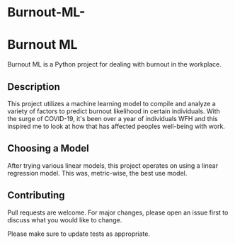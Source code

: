 # Burnout-ML-
# Burnout ML

Burnout ML is a Python project for dealing with burnout in the workplace.

## Description
This project utilizes a machine learning model to compile and analyze a variety of factors to predict burnout likelihood in certain individuals. 
With the surge of COVID-19, it's been over a year of individuals WFH and this inspired me to look at how that has affected peoples well-being with work. 



## Choosing a Model
After trying various linear models, this project operates on using a linear regression model. This was, metric-wise, the best use model. 


## Contributing
Pull requests are welcome. For major changes, please open an issue first to discuss what you would like to change.

Please make sure to update tests as appropriate.

## 
